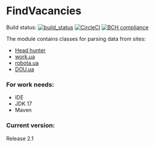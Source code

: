 # FindVacancies
Build status: [![build_status](https://travis-ci.com/AnGo84/FindVacancies.svg?branch=release_2.0)](https://travis-ci.com/AnGo84/FindVacancies.svg) 
[![CircleCI](https://img.shields.io/circleci/build/github/AnGo84/FindVacancies/release_2.0?token=9aee3d4ff42afd19e214490fb0eeabe61fcb019a)](https://app.circleci.com/pipelines/github/AnGo84/FindVacancies?branch=release_2.0)
[![BCH compliance](https://bettercodehub.com/edge/badge/AnGo84/FindVacancies?branch=release_2.0)](https://bettercodehub.com/)

The module contains classes for parsing data from sites:
- [Head hunter](http://hh.ua)
- [work.ua](http://work.ua)
- [robota.ua](http://robota.ua)
- [DOU.ua](http://DOU.ua)

### **For work needs:**
- IDE
- JDK 17
- Maven

### **Current version:**
Release 2.1


